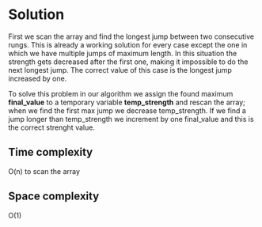 # Solution

First we scan the array and find the longest jump between two consecutive rungs. This is already a working solution for every case except the one in which we have multiple jumps of maximum length. In this situation the strength gets decreased after the first one, making it impossible to do the next longest jump. The correct value of this case is the longest jump increased by one.  

To solve this problem in our algorithm we assign the found maximum <b>final_value</b> to a temporary variable <b>temp_strength</b> and rescan the array; when we find the first max jump we decrease temp_strength. If we find a jump longer than temp_strength we increment by one final_value and this is the correct strenght value.

## Time complexity

O(n) to scan the array 

## Space complexity

O(1)